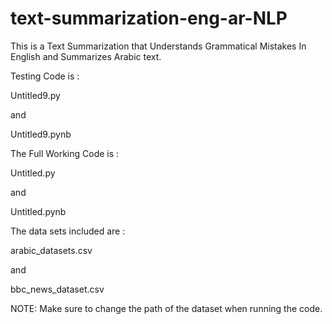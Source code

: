 # text-summarization-eng-ar-NLP

This is a Text Summarization that Understands Grammatical Mistakes In English and Summarizes Arabic text.

Testing Code is : 

Untitled9.py

and

Untitled9.pynb

The Full Working Code is :

Untitled.py

and

Untitled.pynb

The data sets included are : 

arabic_datasets.csv

and

bbc_news_dataset.csv

NOTE: Make sure to change the path of the dataset when running the code.
